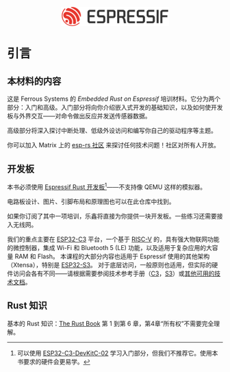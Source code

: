 <p style="text-align:center;"><img src="./assets/esp-logo-black.svg" width="50%"></p>

# 引言

## 本材料的内容

这是 Ferrous Systems 的 *Embedded Rust on Espressif* 培训材料。它分为两个部分：入门和高级。入门部分将向你介绍嵌入式开发的基础知识，以及如何使开发板与外界交互——对命令做出反应并发送传感器数据。

高级部分将深入探讨中断处理、低级外设访问和编写你自己的驱动程序等主题。

你可以加入 Matrix 上的 [esp-rs 社区](https://matrix.to/#/#esp-rs:matrix.org) 来探讨任何技术问题！社区对所有人开放。

## 开发板

本书必须使用 [Espressif Rust 开发板](https://github.com/esp-rs/esp-rust-board)[^note]——不支持像 QEMU 这样的模拟器。

电路板设计、图片、引脚布局和原理图也可以在此仓库中找到。

如果你订阅了其中一项培训，乐鑫将直接为你提供一块开发板。一些练习还需要接入无线网。



我们的重点主要在 [ESP32-C3](https://www.espressif.com/en/products/socs/esp32-c3) 平台，一个基于 [RISC-V](https://riscv.org/) 的，具有强大物联网功能的微控制器，集成 Wi-Fi 和 Bluetooth 5 (LE) 功能，以及适用于复杂应用的大容量 RAM 和 Flash。 本课程的大部分内容也适用于 Espressif 使用的其他架构（Xtensa），特别是 [ESP32-S3](https://www.espressif.com/en/products/socs/esp32-s3)。 对于底层访问，一般原则也适用，但实际的硬件访问会各有不同——请根据需要参阅技术参考手册（[C3](https://www.espressif.com/sites/default/files/documentation/esp32-c3_technical_reference_manual_en.pdf)，[S3](https://www.espressif.com/sites/default/files/documentation/esp32-s3_technical_reference_manual_en.pdf)）或[其他可用的技术文档](https://www.espressif.com/en/support/documents/technical-documents)。


## Rust 知识

基本的 Rust 知识：[The Rust Book](https://doc.rust-lang.org/book/) 第 1 到第 6 章，第4章“所有权”不需要完全理解。


[^note]: 可以使用 [ESP32-C3-DevKitC-02](https://docs.espressif.com/projects/esp-idf/en/latest/esp32c3/hw-reference/esp32c3/user-guide-devkitc-02.html) 学习入门部分，但我们不推荐它。使用本书要求的硬件会更易学。

